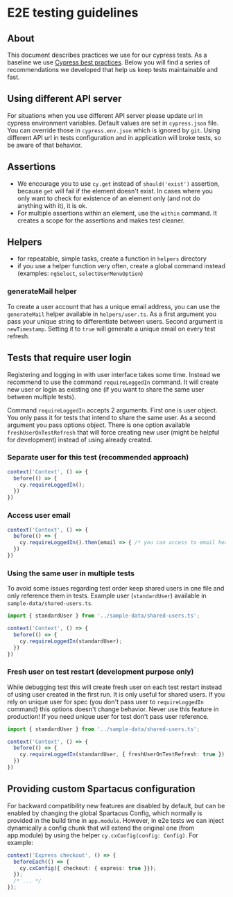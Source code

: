 # E2E testing guidelines

## About 

This document describes practices we use for our cypress tests. As a baseline we use [Cypress best practices](https://docs.cypress.io/guides/references/best-practices.html). Below you will find a series of recommendations we developed that help us keep tests maintainable and fast.

## Using different API server

For situations when you use different API server please update url in cypress environment variables. Default values are set in `cypress.json` file. You can override those in `cypress.env.json` which is ignored by `git`. Using different API url in tests configuration and in application will broke tests, so be aware of that behavior.

## Assertions

- We encourage you to use `cy.get` instead of `should('exist')` assertion, because `get` will fail if the element doesn't exist. In cases where you only want to check for existence of an element only (and not do anything with it), it is ok.
- For multiple assertions within an element, use the `within` command. It creates a scope for the assertions and makes test cleaner.

## Helpers

- for repeatable, simple tasks, create a function in `helpers` directory
- if you use a helper function very often, create a global command instead (examples: `ngSelect`, `selectUserMenuOption`)

### generateMail helper

To create a user account that has a unique email address, you can use the `generateMail` helper available in `helpers/user.ts`.
As a first argument you pass your unique string to differentiate between users. Second argument is `newTimestamp`. Setting it to `true` will generate a unique email on every test refresh.

## Tests that require user login

Registering and logging in with user interface takes some time. Instead we recommend to use the command `requireLoggedIn` command. It will create new user or login as existing one (if you want to share the same user between multiple tests).

Command `requireLoggedIn` accepts 2 arguments. First one is user object. You only pass it for tests that intend to share the same user. As a second argument you pass options object. There is one option available `freshUserOnTestRefresh` that will force creating new user (might be helpful for development) instead of using already created.

### Separate user for this test (recommended approach)

``` ts
context('Context', () => {
  before(() => {
    cy.requireLoggedIn();
  })
})
```

### Access user email

``` ts
context('Context', () => {
  before(() => {
    cy.requireLoggedIn().then(email => { /* you can access to email here */ });
  })
})
```

### Using the same user in multiple tests

To avoid some issues regarding test order keep shared users in one file and only reference them in tests.
Example user (`standardUser`) available in `sample-data/shared-users.ts`.

``` ts
import { standardUser } from '../sample-data/shared-users.ts';

context('Context', () => {
  before(() => {
    cy.requireLoggedIn(standardUser);
  })
})
```

### Fresh user on test restart (development purpose only)

While debugging test this will create fresh user on each test restart instead of using user created in the first run.
It is only useful for shared users. If you rely on unique user for spec (you don't pass user to `requireLoggedIn` command) this options doesn't change behavior.
Never use this feature in production! If you need unique user for test don't pass user reference.

``` ts
import { standardUser } from '../sample-data/shared-users.ts';

context('Context', () => {
  before(() => {
    cy.requireLoggedIn(standardUser, { freshUserOnTestRefresh: true });
  })
})
```

## Providing custom Spartacus configuration

For backward compatibility new features are disabled by default, but can be enabled by changing the global Spartacus Config, which normally is provided in the build time in `app.module`. However, in e2e tests we can inject dynamically a config chunk that will extend the original one (from app.module) by using the helper `cy.cxConfig(config: Config)`. For example:

```typescript
context('Express checkout', () => {
  beforeEach(() => {
    cy.cxConfig({ checkout: { express: true }});
  });
  /* ... */
});
```

